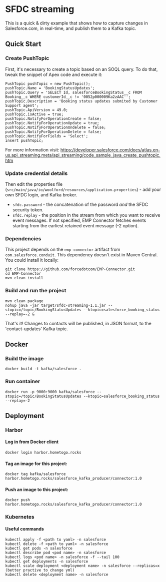# SFDC streaming

This is a quick & dirty example that shows how to capture changes in Salesforce.com, in real-time, and publish them to a Kafka topic.


## Quick Start

### Create PushTopic
First, it's necessary to create a topic based on an SOQL query. To do that, tweak the snippet of Apex code and execute it:

    PushTopic pushTopic = new PushTopic();
    pushTopic.Name = 'BookingStatusUpdates';
    pushTopic.Query = 'SELECT Id, salesforceBookingStatus__c FROM Booking__c WHERE customerId__c != '0052p000009Ka2zAAC'';
    pushTopic.Description = 'Booking status updates submited by Customer Support agent';
    pushTopic.ApiVersion = 49.0;
    pushTopic.isActive = true;
    pushTopic.NotifyForOperationCreate = false;
    pushTopic.NotifyForOperationUpdate = true;
    pushTopic.NotifyForOperationUndelete = false;
    pushTopic.NotifyForOperationDelete = false;
    pushTopic.NotifyForFields = 'Select';
    insert pushTopic;
    
For more information visit: https://developer.salesforce.com/docs/atlas.en-us.api_streaming.meta/api_streaming/code_sample_java_create_pushtopic.htm


### Update credential details
Then edit the properties file (`src/main/java/io/woolford/resources/application.properties`) - add your own SFDC login, and Kafka broker.

* `sfdc.password` - the concatenation of the password *and* the SFDC security token.
* `sfdc.replay` - the position in the stream from which you want to receive event messages.
If not specified, EMP Connector fetches events starting from the earliest retained event message (-2 option).

### Dependencies
This project depends on the `emp-connector` artifact from `com.salesforce.conduit`.
This dependency doesn't exist in Maven Central. You could install it locally:

    git clone https://github.com/forcedotcom/EMP-Connector.git
    cd EMP-Connector
    mvn clean install


### Build and run the project

    mvn clean package
    nohup java -jar target/sfdc-streaming-1.1.jar --stopic=/topic/BookingStatusUpdates --ktopic=salesforce_booking_status --replay=-2 &

That's it! Changes to contacts will be published, in JSON format, to the 'contact-updates' Kafka topic.

## Docker

### Build the image

    docker build -t kafka/salesforce .
    
### Run container

    docker run -p 9000:9000 kafka/salesforce --stopic=/topic/BookingStatusUpdates --ktopic=salesforce_booking_status --replay=-2

## Deployment

### Harbor

#### Log in from Docker client

    docker login harbor.hometogo.rocks

#### Tag an image for this project:

    docker tag kafka/salesforce harbor.hometogo.rocks/salesforce_kafka_producer/connector:1.0
    
#### Push an image to this project:

    docker push harbor.hometogo.rocks/salesforce_kafka_producer/connector:1.0

### Kubernetes

#### Useful commands

    kubectl apply -f <path to yaml> -n salesforce
    kubectl delete -f <path to yaml> -n salesforce
    kubectl get pods -n salesforce
    kubectl describe pod <pod name> -n salesforce
    kubectl logs <pod name> -n salesforce -f --tail 100
    kubectl get deployments -n salesforce
    kubectl scale deployment <deployment name> -n salesforce --replicas=x (better practive to change yml)
    kubectl delete <deployment name> -n salesforce
